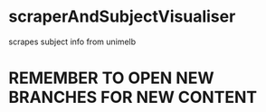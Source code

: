 # scraperAndSubjectVisualiser
scrapes subject info from unimelb
# REMEMBER TO OPEN NEW BRANCHES FOR NEW CONTENT
